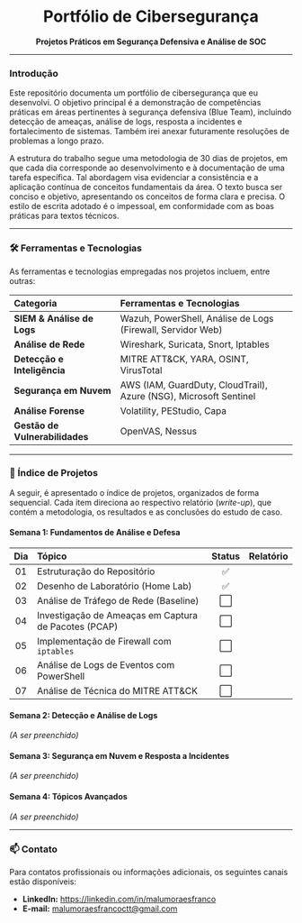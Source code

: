 <div align="center">
  <h1>Portfólio de Cibersegurança</h1>
  <p><strong>Projetos Práticos em Segurança Defensiva e Análise de SOC</strong></p>
</div>

---

### Introdução

Este repositório documenta um portfólio de cibersegurança que eu desenvolvi. O objetivo principal é a demonstração de competências práticas em áreas pertinentes à segurança defensiva (Blue Team), incluindo detecção de ameaças, análise de logs, resposta a incidentes e fortalecimento de sistemas. Também irei anexar futuramente resoluções de problemas a longo prazo.

A estrutura do trabalho segue uma metodologia de 30 dias de projetos, em que cada dia corresponde ao desenvolvimento e à documentação de uma tarefa específica. Tal abordagem visa evidenciar a consistência e a aplicação contínua de conceitos fundamentais da área. O texto busca ser conciso e objetivo, apresentando os conceitos de forma clara e precisa. O estilo de escrita adotado é o impessoal, em conformidade com as boas práticas para textos técnicos.

---

### 🛠️ Ferramentas e Tecnologias

As ferramentas e tecnologias empregadas nos projetos incluem, entre outras:

| Categoria | Ferramentas e Tecnologias |
| :--- | :--- |
| **SIEM & Análise de Logs** | Wazuh, PowerShell, Análise de Logs (Firewall, Servidor Web) |
| **Análise de Rede** | Wireshark, Suricata, Snort, Iptables |
| **Detecção e Inteligência** | MITRE ATT&CK, YARA, OSINT, VirusTotal |
| **Segurança em Nuvem** | AWS (IAM, GuardDuty, CloudTrail), Azure (NSG), Microsoft Sentinel |
| **Análise Forense** | Volatility, PEStudio, Capa |
| **Gestão de Vulnerabilidades**| OpenVAS, Nessus |

---

### 🚀 Índice de Projetos

A seguir, é apresentado o índice de projetos, organizados de forma sequencial. Cada item direciona ao respectivo relatório (*write-up*), que contém a metodologia, os resultados e as conclusões do estudo de caso.

#### Semana 1: Fundamentos de Análise e Defesa

| Dia | Tópico | Status | Relatório |
|:---:|:---|:---:|:---|
| 01 | Estruturação do Repositório | ✅ | 
| 02 | Desenho de Laboratório (Home Lab) | ✅ |
| 03 | Análise de Tráfego de Rede (Baseline) | ⬜ | 
| 04 | Investigação de Ameaças em Captura de Pacotes (PCAP) | ⬜ 
| 05 | Implementação de Firewall com `iptables` | ⬜ 
| 06 | Análise de Logs de Eventos com PowerShell | ⬜ 
| 07 | Análise de Técnica do MITRE ATT&CK | ⬜ |

#### Semana 2: Detecção e Análise de Logs
*(A ser preenchido)*

#### Semana 3: Segurança em Nuvem e Resposta a Incidentes
*(A ser preenchido)*

#### Semana 4: Tópicos Avançados
*(A ser preenchido)*

---

### 📫 Contato

Para contatos profissionais ou informações adicionais, os seguintes canais estão disponíveis:

* **LinkedIn:** https://linkedin.com/in/malumoraesfranco
* **E-mail:** malumoraesfrancoctt@gmail.com
